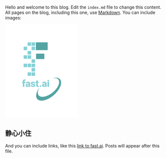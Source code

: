 Hello and welcome to this blog. Edit the `index.md` file to change this content. All pages on the blog, including this one, use [Markdown](https://guides.github.com/features/mastering-markdown/). You can include images:

![Image of fast.ai logo](images/logo.png)

## 静心小住

And you can include links, like this [link to fast.ai](https://www.fast.ai). Posts will appear after this file. 
